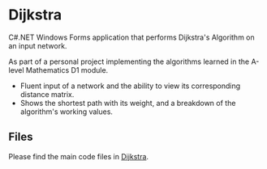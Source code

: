 # Dijkstra

C#.NET Windows Forms application that performs Dijkstra's Algorithm on an input network.

As part of a personal project implementing the algorithms learned in the A-level Mathematics D1 module.

- Fluent input of a network and the ability to view its corresponding distance matrix.
- Shows the shortest path with its weight, and a breakdown of the algorithm's working values.

## Files

Please find the main code files in [Dijkstra](Dijksta).
